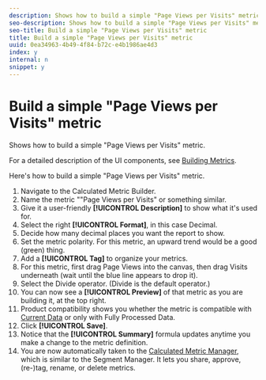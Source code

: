 ```yaml
---
description: Shows how to build a simple "Page Views per Visits" metric.
seo-description: Shows how to build a simple "Page Views per Visits" metric.
seo-title: Build a simple "Page Views per Visits" metric
title: Build a simple "Page Views per Visits" metric
uuid: 0ea34963-4b49-4f84-b72c-e4b1986ae4d3
index: y
internal: n
snippet: y
---
```


# Build a simple "Page Views per Visits" metric

Shows how to build a simple "Page Views per Visits" metric.

For a detailed description of the UI components, see [Building Metrics](../../../../c-calcmetrics/c-workflow/cm-workflow/c-build-metrics/cm-build-metrics.md#concept_5EC82A91EB9C44FC870326C85F9D0B18).

Here's how to build a simple "Page Views per Visits" metric.

1. Navigate to the Calculated Metric Builder. 
1. Name the metric ""Page Views per Visits" or something similar. 
1. Give it a user-friendly **[!UICONTROL Description]** to show what it's used for. 
1. Select the right **[!UICONTROL Format]**, in this case Decimal. 
1. Decide how many decimal places you want the report to show. 
1. Set the metric polarity. For this metric, an upward trend would be a good (green) thing. 
1. Add a **[!UICONTROL Tag]** to organize your metrics. 
1. For this metric, first drag Page Views into the canvas, then drag Visits underneath (wait until the blue line appears to drop it). 
1. Select the Divide operator. (Divide is the default operator.) 
1. You can now see a **[!UICONTROL Preview]** of that metric as you are building it, at the top right. 
1. Product compatibility shows you whether the metric is compatible with [Current Data](https://marketing.adobe.com/resources/help/en_US/reference/data_latency.html) or only with Fully Processed Data. 
1. Click **[!UICONTROL Save]**. 
1. Notice that the **[!UICONTROL Summary]** formula updates anytime you make a change to the metric definition. 
1. You are now automatically taken to the [Calculated Metric Manager](../../../../c-calcmetrics/c-workflow/cm-workflow/cm-manager.md#concept_BA6815CB06D842D5825766396B691653), which is similar to the Segment Manager. It lets you share, approve, (re-)tag, rename, or delete metrics.

